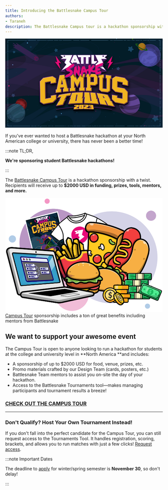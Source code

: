 ```yaml
---
title: Introducing the Battlesnake Campus Tour
authors:
- Taraneh
description: The Battlesnake Campus tour is a hackathon sponsorship with a twist.  Receive up to $2000 USD in funding, prizes, tools, mentors, and more.
---
```

![](./img/Campus-Tour.png)

If you've ever wanted to host a Battlesnake hackathon at your North American college or university, there has never been a better time!

:::note TL;DR,

 **We're sponsoring student Battlesnake hackathons!**


:::


The [Battlesnake Campus Tour](http://bsnk.io/campus-tour) is a hackathon sponsorship with a twist. Recipients will receive up to **$2000 USD in funding, prizes, tools, mentors, and more.**

[![](./img/Art-Prizes-3-.png)](http://bsnk.io/campus-tour)[Campus Tour](http://bsnk.io/campus-tour) sponsorship includes a ton of great benefits including mentors from Battlesnake

## We want to support your awesome event

The Campus Tour is open to anyone looking to run a hackathon for students at the college and university level in **North America **and includes:

- A sponsorship of up to $2000 USD for food, venue, prizes, etc.
- Promo materials crafted by our Design Team (cards, posters, etc.)
- Battlesnake Team mentors to assist you on-site the day of your hackathon.
- Access to the Battlesnake Tournaments tool—makes managing participants and tournament results a breeze!

### [CHECK OUT THE CAMPUS TOUR](http://bsnk.io/campus-tour)



---

### Don't Qualify? Host Your Own Tournament Instead!

If you don't fall into the perfect candidate for the Campus Tour, you can still request access to the Tournaments Tool. It handles registration, scoring, brackets, and allows you to run matches with just a few clicks! [Request access](http://bsnk.io/accesstournaments).


:::note Important Dates

The deadline to [apply](http://bsnk.io/campus-tour) for winter/spring semester is **November 30**, so don't delay!


:::



